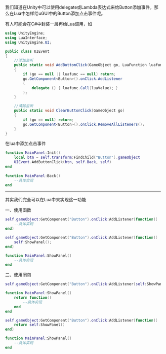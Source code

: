 我们知道在Unity中可以使用delegate或Lambda表达式来给Button添加事件，那么在Lua中怎样给uGUI中的Button添加点击事件呢。

有人可能会在C#中封装一层再给Lua调用，如
```csharp
using UnityEngine;
using LuaInterface;
using UnityEngine.UI;

public class UIEvent
{
    //添加监听
    public static void AddButtonClick(GameObject go, LuaFunction luafunc, LuaTable luaValue)
    {
        if (go == null || luafunc == null) return;
        go.GetComponent<Button>().onClick.AddListener
        (
            delegate () { luafunc.Call(luaValue); }
        );
    }

    //清除监听
    public static void ClearButtonClick(GameObject go)
    {
        if (go == null) return;
        go.GetComponent<Button>().onClick.RemoveAllListeners();
    }
}
```
在lua中添加点击事件
```lua
function MainPanel:Init()
	local btn = self.transform:FindChild("Button").gameObject
	UIEvent.AddButtonClick(btn, self.Back, self)
end
 
function MainPanel:Back()
    --具体实现
end
```
---
其实我们完全可以在Lua中来实现这一功能

一、使用函数
```lua
self.gameObject:GetComponent("Button").onClick:AddListener(function()
    --具体实现
end)
```

```lua
self.gameObject:GetComponent("Button").onClick:AddListener(function()
    self:ShowPanel();
end)

function MainPanel:ShowPanel()
    --具体实现
end
```

二、使用闭包
```lua
self.gameObject:GetComponent("Button").onClick:AddListener(self:ShowPanel());

function MainPanel:ShowPanel()
    return function()
        --具体实现
    end
end
```

```lua
self.gameObject:GetComponent("Button").onClick:AddListener(function()
    return self:ShowPanel()
end)

function MainPanel:ShowPanel()
    --具体实现
end
```

